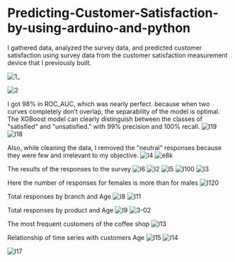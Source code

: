 # Predicting-Customer-Satisfaction-by-using-arduino-and-python

I gathered data, analyzed the survey data, and predicted customer satisfaction using survey data from the customer satisfaction measurement device that I previously built.

![1_](https://user-images.githubusercontent.com/74384259/215562611-5fa12d7a-c965-4861-8380-08e954ba7b6c.jpeg)

![2](https://user-images.githubusercontent.com/74384259/215562618-f3d89a87-5258-47dc-b4fd-61597b0d05d4.jpeg)

I got 98% in ROC_AUC, which was nearly perfect. because when two curves completely don’t overlap, the separability of the model is optimal. The XGBoost model can clearly distinguish between the classes of "satisfied" and "unsatisfied." with 99% precision and 100% recall.
![I19](https://user-images.githubusercontent.com/74384259/215728873-0f131b54-c94c-4e4b-9037-d1cca3ff9ceb.png)
![I18](https://user-images.githubusercontent.com/74384259/215728881-ef2153b2-5ee5-4680-8309-356fd55da8ec.png)

Also, while cleaning the data, I removed the "neutral" responses because they were few and irrelevant to my objective.
![I4](https://user-images.githubusercontent.com/74384259/215729027-73b94a1b-c82a-4f95-a17c-c621fa8da250.png)
![e8k](https://user-images.githubusercontent.com/74384259/215729032-d1d00aec-d472-4b91-9606-65a2f16b8b5a.png)

The results of the responses to the survey
![I6](https://user-images.githubusercontent.com/74384259/215729699-d0094101-c66b-4c02-9480-c52bf1c45fb9.png)
![I2](https://user-images.githubusercontent.com/74384259/215729702-ed20f6ed-d2a8-430f-aad4-6174dc6ed50f.png)
![I5](https://user-images.githubusercontent.com/74384259/215729703-6f1df777-9efd-44ed-8fd4-434a249555a9.png)
![I100](https://user-images.githubusercontent.com/74384259/215729928-bb2cc3e7-32ab-45a3-b639-08cd03e16a44.png)
![I3](https://user-images.githubusercontent.com/74384259/215729932-232253b7-6e58-43d7-9841-ebeea90663c1.png)

Here the number of responses for females is more than for males
![I120](https://user-images.githubusercontent.com/74384259/215728500-6a28b53d-c2cf-4d52-8d30-ed33121d6865.png)


Total responses by branch and Age
![I8](https://user-images.githubusercontent.com/74384259/215728703-0b7429f7-11aa-4a9e-82a3-ed8d6b5b422f.png)
![I11](https://user-images.githubusercontent.com/74384259/215728709-e3f597b9-f82a-46eb-9dbe-7cbba6b7484e.png)



Total responses by product and Age
![I9](https://user-images.githubusercontent.com/74384259/215730537-cebfd9f6-18fa-4444-85b0-4c6d5abc35f6.png)
![3-02](https://user-images.githubusercontent.com/74384259/215730541-a8de95c3-0489-4de5-8504-8db63c5e268b.png)




The most frequent customers of the coffee shop
![I13](https://user-images.githubusercontent.com/74384259/215730977-7790bf14-5d81-4889-a872-976ba30af021.png)



Relationship of time series with customers Age
![I15](https://user-images.githubusercontent.com/74384259/215731274-83a5c7f8-99b0-4731-ae2d-dd11c6d4730b.png)
![I14](https://user-images.githubusercontent.com/74384259/215731281-092f4e17-2b7c-4f6c-87f2-35fd00541980.png)



![I17](https://user-images.githubusercontent.com/74384259/215731377-7579c6ac-9535-44ed-ae80-94932dbcb9d4.png)


